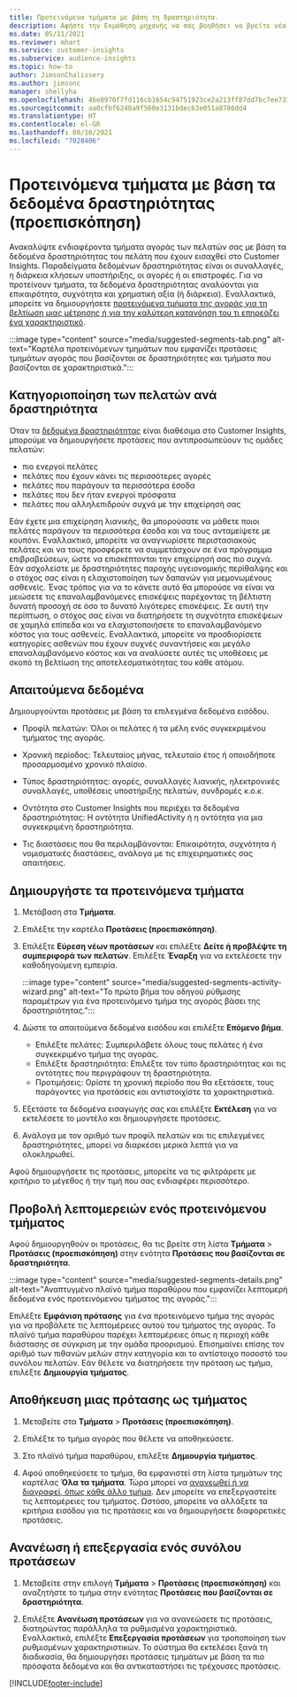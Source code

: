 ```yaml
---
title: Προτεινόμενα τμήματα με βάση τη δραστηριότητα.
description: Αφήστε την Εκμάθηση μηχανής να σας βοηθήσει να βρείτε νέα και ενδιαφέροντα τμήματα της αγοράς με βάση τη δραστηριότητα των πελατών.
ms.date: 05/11/2021
ms.reviewer: mhart
ms.service: customer-insights
ms.subservice: audience-insights
ms.topic: how-to
author: JimsonChalissery
ms.author: jimsonc
manager: shellyha
ms.openlocfilehash: 46e8970f7fd116cb1654c94751923ce2a213ff87dd7bc7ee731a62bbd0093513
ms.sourcegitcommit: aa0cfbf6240a9f560e3131bdec63e051a8786dd4
ms.translationtype: HT
ms.contentlocale: el-GR
ms.lasthandoff: 08/10/2021
ms.locfileid: "7028406"
---
```

# <a name="suggested-segments-based-on-activity-data-preview"></a>Προτεινόμενα τμήματα με βάση τα δεδομένα δραστηριότητας (προεπισκόπηση)

Ανακαλύψτε ενδιαφέροντα τμήματα αγοράς των πελατών σας με βάση τα δεδομένα δραστηριότητας του πελάτη που έχουν εισαχθεί στο Customer Insights. Παραδείγματα δεδομένων δραστηριότητας είναι οι συναλλαγές, η διάρκεια κλήσεων υποστήριξης, οι αγορές ή οι επιστροφές. Για να προτείνουν τμήματα, τα δεδομένα δραστηριότητας αναλύονται για επικαιρότητα, συχνότητα και χρηματική αξία (ή διάρκεια). Εναλλακτικά, μπορείτε να δημιουργήσετε [προτεινόμενα τμήματα της αγοράς για τη βελτίωση μιας μέτρησης ή για την καλύτερη κατανόηση του τι επηρεάζει ένα χαρακτηριστικό](suggested-segments.md).

:::image type="content" source="media/suggested-segments-tab.png" alt-text="Καρτέλα προτεινόμενων τμημάτων που εμφανίζει προτάσεις τμημάτων αγοράς που βασίζονται σε δραστηριότητες και τμήματα που βασίζονται σε χαρακτηριστικά.":::

## <a name="categorize-customers-by-activity"></a>Κατηγοριοποίηση των πελατών ανά δραστηριότητα

Όταν τα [δεδομένα δραστηριότητας](activities.md) είναι διαθέσιμα στο Customer Insights, μπορούμε να δημιουργήσετε προτάσεις που αντιπροσωπεύουν τις ομάδες πελατών:

- πιο ενεργοί πελάτες 
- πελάτες που έχουν κάνει τις περισσότερες αγορές 
- πελάτες που παράγουν τα περισσότερα έσοδα 
- πελάτες που δεν ήταν ενεργοί πρόσφατα 
- πελάτες που αλληλεπιδρούν συχνά με την επιχείρησή σας  

Εάν έχετε μια επιχείρηση λιανικής, θα μπορούσατε να μάθετε ποιοι πελάτες παράγουν τα περισσότερα έσοδα και να τους ανταμείψετε με κουπόνι. Εναλλακτικά, μπορείτε να αναγνωρίσετε περιστασιακούς πελάτες και να τους προσφέρετε να συμμετάσχουν σε ένα πρόγραμμα επιβραβεύσεων, ώστε να επισκέπτονται την επιχείρησή σας πιο συχνά.
Εάν ασχολείστε με δραστηριότητες παροχής υγειονομικής περίθαλψης και ο στόχος σας είναι η ελαχιστοποίηση των δαπανών για μεμονωμένους ασθενείς. Ένας τρόπος για να το κάνετε αυτό θα μπορούσε να είναι να μειώσετε τις επαναλαμβανόμενες επισκέψεις παρέχοντας τη βέλτιστη δυνατή προσοχή σε όσο το δυνατό λιγότερες επισκέψεις. Σε αυτή την περίπτωση, ο στόχος σας είναι να διατηρήσετε τη συχνότητα επισκέψεων σε χαμηλά επίπεδα και να ελαχιστοποιήσετε το επαναλαμβανόμενο κόστος για τους ασθενείς. Εναλλακτικά, μπορείτε να προσδιορίσετε κατηγορίες ασθενών που έχουν συχνές συναντήσεις και μεγάλο επαναλαμβανόμενο κόστος και να αναλύσετε αυτές τις υποθέσεις με σκοπό τη βελτίωση της αποτελεσματικότητας του κάθε ατόμου. 

## <a name="required-data"></a>Απαιτούμενα δεδομένα

Δημιουργούνται προτάσεις με βάση τα επιλεγμένα δεδομένα εισόδου. 

- Προφίλ πελατών: Όλοι οι πελάτες ή τα μέλη ενός συγκεκριμένου τμήματος της αγοράς. 

- Χρονική περίοδος: Τελευταίος μήνας, τελευταίο έτος ή οποιοδήποτε προσαρμοσμένο χρονικό πλαίσιο.

- Τύπος δραστηριότητας: αγορές, συναλλαγές λιανικής, ηλεκτρονικές συναλλαγές, υποθέσεις υποστήριξης πελατών, συνδρομές κ.ο.κ.  

- Οντότητα στο Customer Insights που περιέχει τα δεδομένα δραστηριότητας: Η οντότητα UnifiedActivity ή η οντότητα για μια συγκεκριμένη δραστηριότητα. 

- Τις διαστάσεις που θα περιλαμβάνονται: Επικαιρότητα, συχνότητα ή νομισματικές διαστάσεις, ανάλογα με τις επιχειρηματικές σας απαιτήσεις.

## <a name="generate-suggested-segments"></a>Δημιουργήστε τα προτεινόμενα τμήματα

1. Μετάβαση στα **Τμήματα**.

1. Επιλέξτε την καρτέλα **Προτάσεις (προεπισκόπηση)**.

1. Επιλέξτε **Εύρεση νέων προτάσεων** και επιλέξτε **Δείτε ή προβλέψτε τη συμπεριφορά των πελατών**. Επιλέξτε **Έναρξη** για να εκτελέσετε την καθοδηγούμενη εμπειρία.

   :::image type="content" source="media/suggested-segments-activity-wizard.png" alt-text="Το πρώτο βήμα του οδηγού ρύθμισης παραμέτρων για ένα προτεινόμενο τμήμα της αγοράς βάσει της δραστηριότητας.":::

1. Δώστε τα απαιτούμενα δεδομένα εισόδου και επιλέξτε **Επόμενο βήμα**.

   - Επιλέξτε πελάτες: Συμπεριλάβετε όλους τους πελάτες ή ένα συγκεκριμένο τμήμα της αγοράς.
   - Επιλέξτε δραστηριότητα: Επιλέξτε τον τύπο δραστηριότητας και τις οντότητες που περιγράφουν τη δραστηριότητα.
   - Προτιμήσεις: Ορίστε τη χρονική περίοδο που θα εξετάσετε, τους παράγοντες για προτάσεις και αντιστοιχίστε τα χαρακτηριστικά.

1. Εξετάστε τα δεδομένα εισαγωγής σας και επιλέξτε **Εκτέλεση** για να εκτελέσετε το μοντέλο και δημιουργήσετε προτάσεις.

1. Ανάλογα με τον αριθμό των προφίλ πελατών και τις επιλεγμένες δραστηριότητες, μπορεί να διαρκέσει μερικά λεπτά για να ολοκληρωθεί. 

Αφού δημιουργήσετε τις προτάσεις, μπορείτε να τις φιλτράρετε με κριτήριο το μέγεθος ή την τιμή που σας ενδιαφέρει περισσότερο. 

## <a name="view-details-of-a-suggested-segment"></a>Προβολή λεπτομερειών ενός προτεινόμενου τμήματος

Αφού δημιουργηθούν οι προτάσεις, θα τις βρείτε στη λίστα **Τμήματα** > **Προτάσεις (προεπισκόπηση)** στην ενότητα **Προτάσεις που βασίζονται σε δραστηριότητα**.

:::image type="content" source="media/suggested-segments-details.png" alt-text="Αναπτυγμένο πλαϊνό τμήμα παραθύρου που εμφανίζει λεπτομερή δεδομένα ενός προτεινόμενου τμήματος της αγοράς.":::

Επιλέξτε **Εμφάνιση πρότασης** για ένα προτεινόμενο τμήμα της αγοράς για να προβάλετε τις λεπτομέρειες αυτού του τμήματος της αγοράς. Το πλαϊνό τμήμα παραθύρου παρέχει λεπτομέρειες όπως η περιοχή κάθε διάστασης σε σύγκριση με την ομάδα προορισμού. Επισημαίνει επίσης τον αριθμό των πιθανών μελών στην κατηγορία και το αντίστοιχο ποσοστό του συνόλου πελατών. Εάν θέλετε να διατηρήσετε την πρόταση ως τμήμα, επιλέξτε **Δημιουργία τμήματος**.    

## <a name="save-a-suggestion-as-a-segment"></a>Αποθήκευση μιας πρότασης ως τμήματος

1. Μεταβείτε στα **Τμήματα** > **Προτάσεις (προεπισκόπηση)**.

1. Επιλέξτε το τμήμα αγοράς που θέλετε να αποθηκεύσετε. 

1. Στο πλαϊνό τμήμα παραθύρου, επιλέξτε **Δημιουργία τμήματος**. 

1. Αφού αποθηκεύσετε το τμήμα, θα εμφανιστεί στη λίστα τμημάτων της καρτέλας **Όλα τα τμήματα**. Τώρα μπορεί να [ανανεωθεί ή να διαγραφεί, όπως κάθε άλλο τμήμα](segments.md). Δεν μπορείτε να επεξεργαστείτε τις λεπτομέρειες του τμήματος. Ωστόσο, μπορείτε να αλλάξετε τα κριτήρια εισόδου για τις προτάσεις και να δημιουργήσετε διαφορετικές προτάσεις.

## <a name="refresh-or-edit-a-set-of-suggestions"></a>Ανανέωση ή επεξεργασία ενός συνόλου προτάσεων

1. Μεταβείτε στην επιλογή **Τμήματα** > **Προτάσεις (προεπισκόπηση)** και αναζητήστε το τμήμα στην ενότητας **Προτάσεις που βασίζονται σε δραστηριότητα**.

1. Επιλέξτε **Ανανέωση προτάσεων** για να ανανεώσετε τις προτάσεις, διατηρώντας παράλληλα τα ρυθμισμένα χαρακτηριστικά. Εναλλακτικά, επιλέξτε **Επεξεργασία προτάσεων** για τροποποίηση των ρυθμισμένων χαρακτηριστικών. Το σύστημα θα εκτελέσει ξανά τη διαδικασία, θα δημιουργήσει προτάσεις τμημάτων με βάση τα πιο πρόσφατα δεδομένα και θα αντικαταστήσει τις τρέχουσες προτάσεις.

[!INCLUDE[footer-include](../includes/footer-banner.md)]

